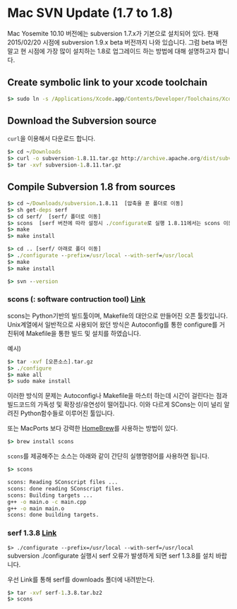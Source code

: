 # Mac SVN Update (1.7 to 1.8)

Mac Yosemite 10.10 버전에는 subversion 1.7.x가 기본으로 설치되어 있다. 현재 2015/02/20 시점에 subversion 1.9.x beta 버전까지 나와 있습니다. 그럼 beta 버전 말고 현 시점에 가장 많이 설치하는 1.8로 업그레이드 하는 방법에 대해 설명하고자 합니다.

## Create symbolic link to your xcode toolchain

```cmd
$> sudo ln -s /Applications/Xcode.app/Contents/Developer/Toolchains/XcodeDefault.xctoolchain/ /Applications/Xcode.app/Contents/Developer/Toolchains/OSX10.10.xctoolchain
```

## Download the Subversion source

`curl`을 이용해서 다운로드 합니다.

```cmd
$> cd ~/Downloads
$> curl -o subversion-1.8.11.tar.gz http://archive.apache.org/dist/subversion/subversion-1.8.11.tar.gz
$> tar -xvf subversion-1.8.11.tar.gz
```

## Compile Subversion 1.8 from sources

```cmd
$> cd ~/Downloads/subversion.1.8.11  [압축을 푼 폴더로 이동]
$> sh get-deps serf
$> cd serf/  [serf/ 폴더로 이동]
$> scons  [serf 버전에 따라 설정시 ./configurate로 실행 1.8.11에서는 scons 이용]
$> make
$> make install

$> cd .. [serf/ 아래로 폴더 이동]
$> ./configurate --prefix=/usr/local --with-serf=/usr/local
$> make
$> make install

$> svn --version
```

### scons (: software contruction tool) [Link](http://www.scons.org/doc/2.3.4/HTML/scons-man.html)
scons는 Python기반의 빌드툴이며, Makefile의 대안으로 만들어진 오픈 툴킷입니다. Unix계열에서 일반적으로 사용되어 왔던 방식은 Autoconfig를 통한 configure를 거친뒤에 Makefile을 통한 빌드 및 설치를 하였습니다.

예시)

```cmd
$> tar -xvf [오픈소스].tar.gz
$> ./configure
$> make all
$> sudo make install
```
이러한 방식의 문제는 Autoconfig나 Makefile을 마스터 하는데 시간이 걸린다는 점과 빌드코드의 가독성 및 확장성/유연성이 떨어집니다. 이와 다르게 SCons는 이미 널리 알려진 Python함수들로 이루어진 툴입니다.

또는 MacPorts 보다 강력한 [HomeBrew](http://brew.sh/index_ko.html)를 사용하는 방법이 있다.

```cmd
$> brew install scons
```

`scons`를 제공해주는 소스는 아래와 같이 간단히 실행명령어를 사용하면 됩니다.

```cmd
$> scons

scons: Reading SConscript files ...
scons: done reading SConscript files.
scons: Building targets ...
g++ -o main.o -c main.cpp
g++ -o main main.o
scons: done building targets.

```


### serf 1.3.8 [Link](https://code.google.com/p/serf/)

`$> ./configurate --prefix=/usr/local --with-serf=/usr/local`  
subversion ./configurate 실행시 serf 오류가 발생하게 되면 serf 1.3.8를 설치 바랍니다.

우선 Link를 통해 serf를 downloads 폴더에 내려받는다.

```cmd
$> tar -xvf serf-1.3.8.tar.bz2
$> scons
```









